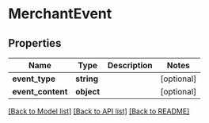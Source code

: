 # MerchantEvent

## Properties
Name | Type | Description | Notes
------------ | ------------- | ------------- | -------------
**event_type** | **string** |  | [optional] 
**event_content** | **object** |  | [optional] 

[[Back to Model list]](../README.md#documentation-for-models) [[Back to API list]](../README.md#documentation-for-api-endpoints) [[Back to README]](../README.md)


